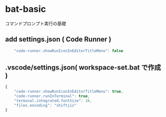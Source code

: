 # bat-basic
コマンドプロンプト実行の基礎
## add settings.json ( Code Runner )
```javascript
    "code-runner.showRunIconInEditorTitleMenu": false
```
## .vscode/settings.json( workspace-set.bat で作成 )
```javascript
{ 
    "code-runner.showRunIconInEditorTitleMenu": true, 
    "code-runner.runInTerminal": true, 
    "terminal.integrated.fontSize": 16, 
    "files.encoding": "shiftjis" 
} 
```
